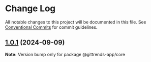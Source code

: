 # Change Log

All notable changes to this project will be documented in this file.
See [Conventional Commits](https://conventionalcommits.org) for commit guidelines.

## [1.0.1](https://github.com/hsborges/mining-tool/compare/@gittrends-app/core@1.0.0...@gittrends-app/core@1.0.1) (2024-09-09)

**Note:** Version bump only for package @gittrends-app/core
